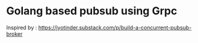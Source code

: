 # Golang based pubsub using Grpc


Inspired by : https://jyotinder.substack.com/p/build-a-concurrent-pubsub-broker


